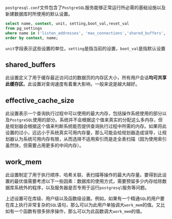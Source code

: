 `postgresql.conf`文件包含了`PostgreSQL`服务能够正常运行所必需的基础设施以及新建数据库时所使用的默认设置。


```sql
select name, context, unit, setting,boot_val,reset_val
from pg_settings
where name in ('listen_addresses', 'max_connections','shared_buffers', 'effective_cache_size', 'work_mem', 'maintenance_work_mem')
order by context, name;
```

`unit`字段表示这些设置的单位，`setting`是指当前的设置，`boot_val`是指默认设置

## shared_buffers

此设置定义了用于缓存最近访问过的数据页的内存区大小，所有用户会话**均可共享此缓存区**。此设置对查询速度有着重大影响，一般来说是越大越好。

## effective_cache_size

此设置表示一个查询执行过程中可以使用的最大内存，包括操作系统使用的部分以及`PostgreSQL`使用的部分。系统并不会根据这个值来真实的分配这么多内存，但是规划器会根据这个值来判断系统能否提供查询执行过程中所需的内存。如果将此设置的过小，远远小于系统真实可用内存量，那么可能会给规划器造成误导，让规划器认为系统可用内存有限，从而选择不适用索引而是走全表扫描（因为使用索引虽然快，但需要占用更多的中间内存）。

## work_mem

此设置制定了用于执行顺序、哈希关联、表扫描等操作的最大内存量。要得到此设置的最优值需要考虑以下一些因素：数据库的使用方式，需要预留多少内存给除数据库系统外的程序，以及服务器是否专用于运行`postgresql`服务等问题。

上述设置可在库级、用户级以及函数级设置。例如，如果有一个精通`SQL`的用户要在库上执行非常复杂的`SQL`语句，那么可以为此用户单独调大`work_mem`的值。又比如有一个函数有很多排序操作，那么可以为此函数调大`work_mem`的值。
